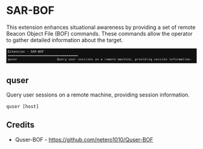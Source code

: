 # SAR-BOF

This extension enhances situational awareness by providing a set of remote Beacon Object File (BOF) commands. These commands allow the operator to gather detailed information about the target.

![](_img/01.png)


## quser

Query user sessions on a remote machine, providing session information.

```
quser [host]
```



## Credits
* Quser-BOF - https://github.com/netero1010/Quser-BOF
